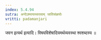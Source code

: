 ```yaml
---
index: 5.4.94
sutra: अनोऽश्मायस्सरसाम् जातिसंज्ञयोः
vritti: padamanjari
---
```


 जवन इत्यर्थ इत्यादि। विषयविशेषादियमर्थव्यवस्था श्वशब्दस्य ॥